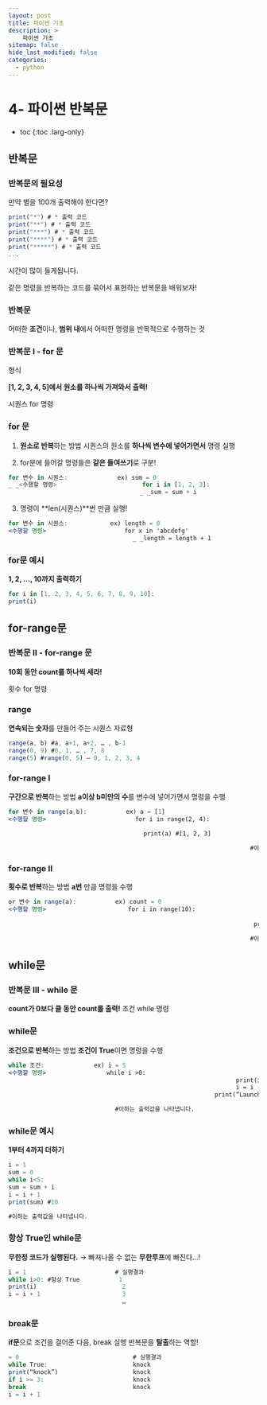 ```yaml
---
layout: post
title: 파이썬 기초
description: >
    파이썬 기초
sitemap: false
hide_last_modified: false
categories:
  - python
---
```


# 4- 파이썬 반복문

* toc
{:toc .larg-only}

## 반복문

### 반복문의 필요성

만약 별을 100개 출력해야 한다면?

```jsx
print("*") # * 출력 코드
print("**") # * 출력 코드
print("***") # * 출력 코드
print("****") # * 출력 코드
print("*****") # * 출력 코드
...
```

시간이 많이 들게됩니다.

같은 명령을 반복하는 코드를 묶어서 표현하는 반복문을 배워보자!

### 반복문

어떠한 **조건**이나, **범위 내**에서 어떠한 명령을
반복적으로 수행하는 것

### 반복문 l - for 문

형식

**[1, 2, 3, 4, 5]에서 원소를 하나씩 가져와서     출력!**

 시퀀스                          for                         명령

### for 문

1) **원소로 반복**하는 방법
시퀀스의 원소를 **하나씩 변수에 넣어가면서** 명령 실행

2) for문에 들어갈 명령들은 **같은 들여쓰기**로 구분!

```jsx
for 변수 in 시퀀스:              ex) sum = 0
_ _<수행할 명령>                        for i in [1, 2, 3]:
                                     _ _sum = sum + i
```

 3)  명령이 **len(시퀀스)**번 만큼 실행!

```jsx
for 변수 in 시퀀스:            ex) length = 0
<수행할 명령>                      for x in 'abcdefg'
                                   _ _length = length + 1
```

### for문 예시

**1, 2, …, 10까지 출력하기**

```jsx
for i in [1, 2, 3, 4, 5, 6, 7, 8, 9, 10]:
print(i)
```

## for-range문

### 반복문 ll - for-range 문

**10회   동안   count를 하나씩 세라!**

횟수      for                 명령

### range

**연속되는 숫자**를 만들어 주는 시퀀스 자료형

```jsx
range(a, b) #a, a+1, a+2, … , b-1
range(0, 9) #0, 1, … , 7, 8
range(5) #range(0, 5) – 0, 1, 2, 3, 4
```

### for-range l

**구간으로 반복**하는 방법
**a이상 b미만의 수**를 변수에 넣어가면서 명령을 수행

```jsx
for 변수 in range(a,b):           ex) a = [1]
<수행할 명령>                         for i in range(2, 4):
																	   	   a.append(i)
                                      print(a) #[1, 2, 3]  

																	#이하는 출력값을 나타냅니다.
```

### for-range ll

**횟수로 반복**하는 방법
**a번** 만큼 명령을 수행

```jsx
or 변수 in range(a):           ex) count = 0
<수행할 명령>                       for i in range(10):
																		 count = count + 1
																	 print(count) 	 #10

																	#이하는 출력값을 나타냅니다.
```

## while문

### 반복문 lll - while 문

**count가 0보다 클         동안      count를 출력!**
   조건                  while             명령

### while문

**조건으로 반복**하는 방법
**조건이 True**이면 명령을 수행

```jsx
while 조건:              ex) i = 5
<수행할 명령>                 while i >0:
																print(i)
																i = i - 1
														  print(“Launch!”) # 5 4 3 2 1  Launch!

                              #이하는 출력값을 나타냅니다.
```

### while문 예시

**1부터 4까지 더하기**

```jsx
i = 1
sum = 0
while i<5:
sum = sum + i
i = i + 1
print(sum) #10

#이하는 출력값을 나타냅니다.
```

### 항상 True인 while문

**무한정 코드가 실행된다.**
→ 빠져나올 수 없는 **무한루프**에 빠진다…!

```jsx
i = 1                         # 실행결과
while i>0: #항상 True           1  
print(i)                        2  
i = i + 1                       3
                                …
```

### break문

**if문**으로 조건을 걸어준 다음, break 실행
반복문을 **탈출**하는 역할!

```jsx
= 0                                # 실행결과
while True:                        knock
print(“knock”)                     knock
if i >= 3:                         knock
break                              knock    
i = i + 1
```
